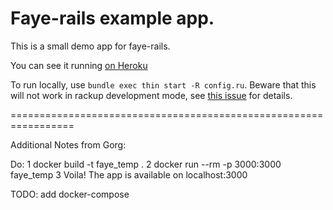 Faye-rails example app.
=======================

This is a small demo app for faye-rails.

You can see it running [on Heroku](http://faye-rails-demo.herokuapp.com/)

To run locally, use `bundle exec thin start -R config.ru`. Beware that this will not work in rackup development mode, see [this issue](https://github.com/faye/faye/issues/25) for details.

 ================================================================= 

Additional Notes from Gorg:

Do:
1 docker build -t faye_temp .
2 docker run --rm -p 3000:3000 faye_temp
3 Voila! The app is available on localhost:3000

TODO: add docker-compose

